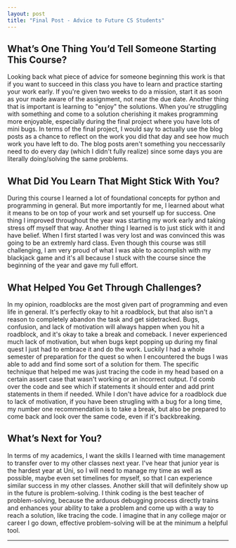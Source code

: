 ```yaml
---
layout: post
title: "Final Post - Advice to Future CS Students"
---
```


## What’s One Thing You’d Tell Someone Starting This Course?

Looking back what piece of advice for someone beginning this work is that if you want to succeed in this class you have to learn and
practice starting your work early. If you're given two weeks to do a mission, start it as soon as your made aware of the assignment,
not near the due date. Another thing that is important is learning to "enjoy" the solutions. When you're struggling with something and
come to a solution cherishing it makes programming more enjoyable, especially during the final project where you have lots of mini bugs.
In terms of the final project, I would say to actually use the blog posts as a chance to reflect on the work you did that day and see 
how much work you have left to do. The blog posts aren't something you neccessarily need to do every day (which I didn't fully realize)
since some days you are literally doing/solving the same problems.

## What Did You Learn That Might Stick With You?

During this course I learned a lot of foundational concepts for python and programming in general. But more importantly for me, I
learned about what it means to be on top of your work and set yourself up for success. One thing I improved throughout the year was
starting my work early and taking stress off myself that way. Another thing I learned is to just stick with it and have belief. When I first started I was very lost and was convinced this was going to be an extremly hard class. Even though this course was still challenging, I am very proud of what I was able to accomplish with my blackjack game and it's all because I stuck with the course since the beginning of the year and gave my full effort.

## What Helped You Get Through Challenges?

In my opinion, roadblocks are the most given part of programming and even life in general. It's perfectly okay to hit a roadblock, but
that also isn't a reason to completely abandon the task and get sidetracked. Bugs, confusion, and lack of motivation will always happen when you hit a roadblock, and it's okay to take a break and comeback. I never experienced much lack of motivation, but when bugs kept popping up during my final quest I just had to embrace it and do the work. Luckily I had a whole semester of preparation for the quest so when I encountered the bugs I was able to add and find some sort of a solution for them. The specific technique that helped me was just tracing the code in my head based on a certain assert case that wasn't working or an incorrect output. I'd comb over the code and see which if statements it should enter and add print statements in them if needed. While I don't have advice for a roadblock due to lack of motivation, if you have been strugling with a bug for a long time, my number one recommendation is to take a break, but also be prepared to come back and look over the same code, even if it's backbreaking. 

## What’s Next for You?

In terms of my academics, I want the skills I learned with time management to transfer over to my other classes next year. I've hear that junior year is the hardest year at Uni, so I will need to manage my time as well as possible, maybe even set timelines for myself, so that I can experience similar success in my other classes. Another skill that will definitely show up in the future is problem-solving. I think coding is the best teacher of problem-solving, because the arduous debugging process directly trains and enhances your ability to take a problem and come up with a way to reach a solution, like tracing the code. I imagine that in any college major or career I go down, effective problem-solving will be at the minimum a helpful tool.

---
